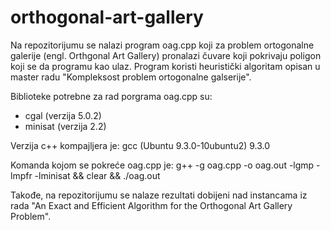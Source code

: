 # orthogonal-art-gallery

Na repozitorijumu se nalazi program oag.cpp koji za problem ortogonalne galerije (engl. Orthgonal Art Gallery) pronalazi čuvare koji pokrivaju poligon koji se da programu kao ulaz. Program koristi heuristički algoritam opisan u master radu "Kompleksost problem ortogonalne galserije".

Biblioteke potrebne za rad porgrama oag.cpp su:
- cgal (verzija 5.0.2)
- minisat (verzija 2.2)

Verzija c++ kompajljera je: gcc (Ubuntu 9.3.0-10ubuntu2) 9.3.0

Komanda kojom se pokreće oag.cpp je:
g++ -g oag.cpp -o oag.out -lgmp -lmpfr -lminisat && clear && ./oag.out

Takođe, na repozitorijumu se nalaze rezultati dobijeni nad instancama iz rada "An Exact and Efficient Algorithm for the Orthogonal Art Gallery Problem".
